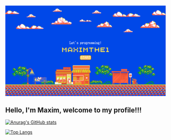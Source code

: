 [![Header](https://github.com/KL0O0CK/Kl0O0CK/blob/main/assets/img/Maximthe1.png)](https://github.com/Kl0O0CK)

## Hello, I'm Maxim, welcome to my profile!!!

[![Anurag's GitHub stats](https://github-readme-stats.vercel.app/api?username=KL0O0CK&show_icons=true&theme=dracula&hide=prs,issues)](https://github.com/anuraghazra/github-readme-stats)

[![Top Langs](https://github-readme-stats.vercel.app/api/top-langs/?username=KL0O0CK&layout=donut&show_icons=true&theme=dracula)](https://github.com/anuraghazra/github-readme-stats)


